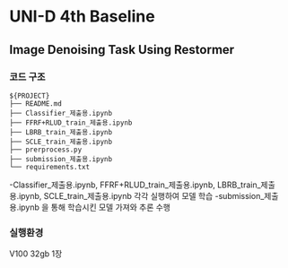 # UNI-D 4th Baseline
## Image Denoising Task Using Restormer

### 코드 구조

```
${PROJECT}
├── README.md
├── Classifier_제출용.ipynb
├── FFRF+RLUD_train_제출용.ipynb
├── LBRB_train_제출용.ipynb
├── SCLE_train_제출용.ipynb
├── prerprocess.py
├── submission_제출용.ipynb
└── requirements.txt
```
-Classifier_제출용.ipynb, FFRF+RLUD_train_제출용.ipynb, LBRB_train_제출용.ipynb, SCLE_train_제출용.ipynb 각각 실행하여 모델 학습
-submission_제출용.ipynb 을 통해 학습시킨 모델 가져와 추론 수행

### 실행환경
V100 32gb 1장
